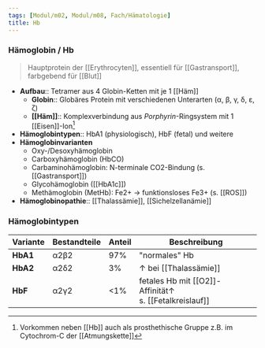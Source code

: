 ```yaml
---
tags: [Modul/m02, Modul/m08, Fach/Hämatologie]
title: Hb
---
```

### Hämoglobin / Hb
> Hauptprotein der [[Erythrocyten]], essentiell für [[Gastransport]], farbgebend für [[Blut]]
- **Aufbau**:: Tetramer aus 4 Globin-Ketten mit je 1 [[Häm]]
	- **Globin**:: Globäres Protein mit verschiedenen Unterarten (α, β, γ, δ, ε, ζ)
	- **[[Häm]]**:: Komplexverbindung aus *Porphyrin*-Ringsystem mit 1 [[Eisen]]-Ion[^1]
- **Hämoglobintypen**:: HbA1 (physiologisch), HbF (fetal) und weitere
- **Hämoglobinvarianten**
	- Oxy-/Desoxyhämoglobin
	- Carboxyhämoglobin (HbCO)
	- Carbaminohämoglobin: N-terminale CO2-Bindung (s. [[Gastransport]])
	- Glycohämoglobin ([[HbA1c]])
	- Methämoglobin (MetHb): Fe2+ → funktionsloses Fe3+ (s. [[ROS]])
- **Hämoglobinopathie**:: [[Thalassämie]], [[Sichelzellanämie]]

### Hämoglobintypen
Variante|Bestandteile|Anteil|Beschreibung
-|-|-|-
**HbA1**|α2β2|97%|"normales" Hb
**HbA2**|α2δ2|3%|↑ bei [[Thalassämie]]
**HbF**|α2γ2|<1%|fetales Hb mit [[O2]]-Affinität↑<br>s. [[Fetalkreislauf]] 

[^1]: Vorkommen neben [[Hb]] auch als prosthethische Gruppe z.B. im Cytochrom-C der [[Atmungskette]]